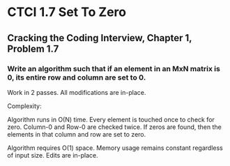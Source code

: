 # CTCI 1.7 Set To Zero
## Cracking the Coding Interview, Chapter 1, Problem 1.7
### Write an algorithm such that if an element in an MxN matrix is 0, its entire row and column are set to 0.

Work in 2 passes. All modifications are in-place.

Complexity: 

Algorithm runs in O(N) time. Every element is touched once to check for zero. Column-0 and Row-0 are checked twice. If zeros are found, then the elements in that column and row are set to zero.

Algorithm requires O(1) space. Memory usage remains constant regardless of input size. Edits are in-place.
